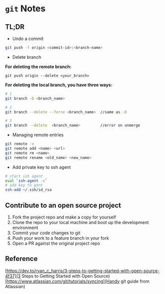 # `git` Notes

## TL;DR

- Undo a commit

```bash
git push -f origin <commit-id>:<branch-name>
```

- Delete branch

**For deleting the remote branch:**

```base
git push origin --delete <your_branch>
```

**For deleting the local branch, you have three ways:**

```bash
# 1
git branch -D <branch_name>

# 2
git branch --delete --force <branch_name>  //same as -D

# 3
git branch --delete  <branch_name>         //error on unmerge
```

- Managing remote entries

```bash
git remote -v
git remote add <name> <url>
git remote rm <name>
git remote rename <old_name> <new_name>
```

- Add private key to ssh agent

```bash
# start ssh agent
eval `ssh-agent -s`
# add key to gent
ssh-add ~/.ssh/id_rsa
```

## Contribute to an open source project

1. Fork the project repo and make a copy for yourself
2. Clone the repo to your local machine and boot up the development environment
3. Commit your code changes to git
4. Push your work to a feature branch in your fork
5. Open a PR against the original project repo

## Reference

[https://dev.to/ryan_c_harris/3-steps-to-getting-started-with-open-source-4f37](3 Steps to Getting Started with Open Source)
[https://www.atlassian.com/git/tutorials/syncing](Handy git guide from Atlassian)